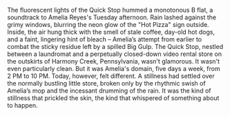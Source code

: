 The fluorescent lights of the Quick Stop hummed a monotonous B flat, a soundtrack to Amelia Reyes's Tuesday afternoon.  Rain lashed against the grimy windows, blurring the neon glow of the "Hot Pizza" sign outside.  Inside, the air hung thick with the smell of stale coffee, day-old hot dogs, and a faint, lingering hint of bleach – Amelia’s attempt from earlier to combat the sticky residue left by a spilled Big Gulp. The Quick Stop, nestled between a laundromat and a perpetually closed-down video rental store on the outskirts of Harmony Creek, Pennsylvania, wasn't glamorous.  It wasn't even particularly clean. But it was Amelia's domain, five days a week, from 2 PM to 10 PM.  Today, however, felt different.  A stillness had settled over the normally bustling little store, broken only by the rhythmic swish of Amelia’s mop and the incessant drumming of the rain.  It was the kind of stillness that prickled the skin, the kind that whispered of something about to happen.

